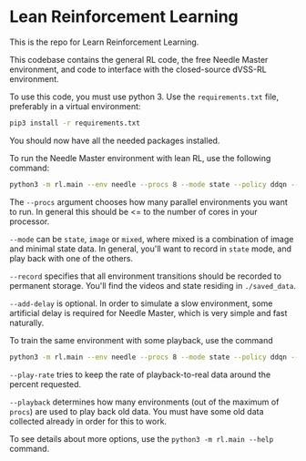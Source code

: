 # Lean Reinforcement Learning

This is the repo for Learn Reinforcement Learning.

This codebase contains the general RL code, the free Needle Master environment,
and code to interface with the closed-source dVSS-RL environment.

To use this code, you must use python 3. Use the `requirements.txt` file, preferably in a virtual environment:

```bash
pip3 install -r requirements.txt
```
You should now have all the needed packages installed.

To run the Needle Master environment with lean RL, use the following command:

```bash
python3 -m rl.main --env needle --procs 8 --mode state --policy ddqn --record --add-delay 0.5
```

The `--procs` argument chooses how many parallel environments you want to run.
In general this should be <= to the number of cores in your processor.

`--mode` can be `state`, `image` or `mixed`, where mixed is a combination of image
and minimal state data. In general, you'll want to record in `state` mode,
and play back with one of the others.

`--record` specifies that all environment transitions should be recorded to permanent
storage. You'll find the videos and state residing in `./saved_data`.

`--add-delay` is optional. In order to simulate a slow environment, some artificial delay is required for
Needle Master, which is very simple and fast naturally.

To train the same environment with some playback, use the command

```bash
python3 -m rl.main --env needle --procs 8 --mode state --policy ddqn --playback 2 --play-rate 80 --add-delay 0.5
```

`--play-rate` tries to keep the rate of playback-to-real data around the percent requested.

`--playback` determines how many environments (out of the maximum of `procs`)
are used to play back old data. You must have some old data collected already in order for this to work.

To see details about more options, use the `python3 -m rl.main --help` command.
